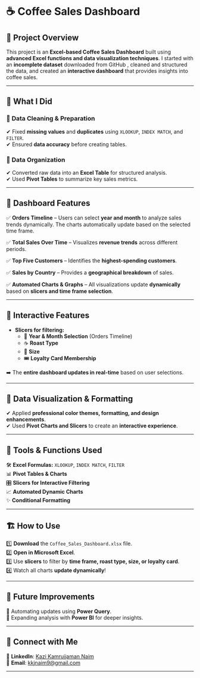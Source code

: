 # ☕ Coffee Sales Dashboard  

## 📌 Project Overview  
This project is an **Excel-based Coffee Sales Dashboard** built using **advanced Excel functions and data visualization techniques**. I started with an **incomplete dataset** downloaded from GitHub , cleaned and structured the data, and created an **interactive dashboard**  that provides insights into coffee sales.  

---

## 🚀 What I Did  

### 🔹 **Data Cleaning & Preparation**  
✔ Fixed **missing values** and **duplicates** using `XLOOKUP`, `INDEX MATCH`, and `FILTER`.  
✔ Ensured **data accuracy** before creating tables.  

### 🔹 **Data Organization**  
✔ Converted raw data into an **Excel Table** for structured analysis.  
✔ Used **Pivot Tables** to summarize key sales metrics.  

---

## 🎯 Dashboard Features  

✅ **Orders Timeline** – Users can select **year and month** to analyze sales trends dynamically. The charts automatically update based on the selected time frame.  

✅ **Total Sales Over Time** – Visualizes **revenue trends** across different periods.  

✅ **Top Five Customers** – Identifies the **highest-spending customers**.  

✅ **Sales by Country** – Provides a **geographical breakdown** of sales.  

✅ **Automated Charts & Graphs** – All visualizations update **dynamically** based on **slicers and time frame selection**.  

---

## 🔄 Interactive Features  

- **Slicers for filtering:**  
  - 📆 **Year & Month Selection** (Orders Timeline)  
  - ☕ **Roast Type**  
  - 📏 **Size**  
  - 🎟️ **Loyalty Card Membership**  

➡️ The **entire dashboard updates in real-time** based on user selections.  

---

## 🎨 Data Visualization & Formatting  

✔ Applied **professional color themes, formatting, and design enhancements**.  
✔ Used **Pivot Charts and Slicers** to create an **interactive experience**.  

---

## 📂 Tools & Functions Used  

🛠 **Excel Formulas:** `XLOOKUP`, `INDEX MATCH`, `FILTER`  
📊 **Pivot Tables & Charts**  
🎛 **Slicers for Interactive Filtering**  
📈 **Automated Dynamic Charts**  
✨ **Conditional Formatting**  

---

## 🏗️ How to Use  

1️⃣ **Download** the `Coffee_Sales_Dashboard.xlsx` file.  
2️⃣ **Open in Microsoft Excel**.  
3️⃣ Use **slicers** to filter by **time frame, roast type, size, or loyalty card**.  
4️⃣ Watch all charts **update dynamically**!  

---

## 🔮 Future Improvements  

🔹 Automating updates using **Power Query**.  
🔹 Expanding analysis with **Power BI** for deeper insights.  

---

## 📢 Connect with Me  

🔗 **LinkedIn**: [Kazi Kamrujjaman Naim](https://www.linkedin.com/in/kazi-kamrujjaman-naim/)  
📧 **Email**: [kkjnaim9@gmail.com](mailto:kkjnaim9@gmail.com)  

---
